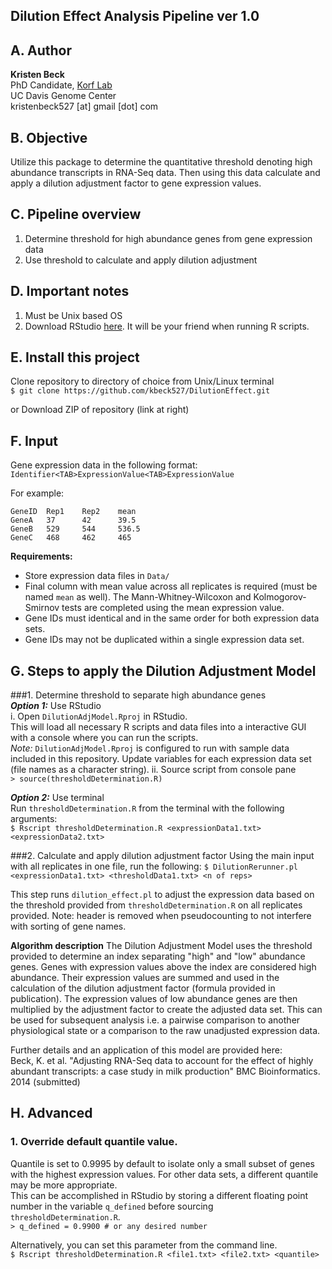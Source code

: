 ## Dilution Effect Analysis Pipeline ver 1.0

## A. Author
**Kristen Beck**  
PhD Candidate, [Korf Lab](www.korflab.ucdavis.edu)  
UC Davis Genome Center  
kristenbeck527 [at] gmail [dot] com

## B. Objective
Utilize this package to determine the quantitative threshold denoting high abundance transcripts in RNA-Seq data. Then using this data calculate and apply a dilution adjustment factor to gene expression values.

## C. Pipeline overview

1. Determine threshold for high abundance genes from gene expression data
2. Use threshold to calculate and apply dilution adjustment


## D. Important notes
1. Must be Unix based OS
2. Download RStudio [here](http://www.rstudio.com). It will be your friend when running R scripts.

## E. Install this project
Clone repository to directory of choice from Unix/Linux terminal  
``$ git clone https://github.com/kbeck527/DilutionEffect.git``  

or Download ZIP of repository (link at right)

## F. Input
Gene expression data in the following format:  
`Identifier<TAB>ExpressionValue<TAB>ExpressionValue`  

For example:  
```
GeneID	Rep1	Rep2	mean
GeneA	37		42		39.5
GeneB	529		544		536.5
GeneC	468		462		465
```
**Requirements:** 
- Store expression data files in ``Data/``  
- Final column with mean value across all replicates is required (must be named ``mean`` as well). The Mann-Whitney-Wilcoxon and Kolmogorov-Smirnov tests are completed using the mean expression value.
- Gene IDs must identical and in the same order for both expression data sets.
- Gene IDs may not be duplicated within a single expression data set.

## G. Steps to apply the Dilution Adjustment Model
###1. Determine threshold to separate high abundance genes  
***Option 1:***  Use RStudio  
i. Open `DilutionAdjModel.Rproj` in RStudio.  
This will load all necessary R scripts and data files into a interactive GUI with a console where you can run the scripts.  
	*Note:* `DilutionAdjModel.Rproj` is configured to run with sample data included in this repository. Update variables for each expression data set (file names as a character string). 
ii. Source script from console pane  
``> source(thresholdDetermination.R)``  
	  
***Option 2:***  Use terminal  
Run `thresholdDetermination.R` from the terminal with the following arguments:  
``$ Rscript thresholdDetermination.R <expressionData1.txt> <expressionData2.txt>``  

###2. Calculate and apply dilution adjustment factor
Using the main input with all replicates in one file, run the following:
``$ DilutionRerunner.pl <expressionData1.txt> <thresholdData1.txt> <n of reps>``  
  
This step runs ``dilution_effect.pl`` to adjust the expression data based on the threshold provided from ``thresholdDetermination.R`` on all replicates provided. Note: header is removed when pseudocounting to not interfere with sorting of gene names.

**Algorithm description** The Dilution Adjustment Model uses the threshold provided to determine an index separating "high" and "low" abundance genes. Genes with expression values above the index are considered high abundance. Their expression values are summed and used in the calculation of the dilution adjustment factor (formula provided in publication).  The expression values of low abundance genes are then multiplied by the adjustment factor to create the adjusted data set. This can be used for subsequent analysis i.e. a pairwise comparison to another physiological state or a comparison to the raw unadjusted expression data.  
  
Further details and an application of this model are provided here:  
Beck, K. et al. "Adjusting RNA-Seq data to account for the effect of highly abundant transcripts: a case study in milk production" BMC Bioinformatics. 2014 (submitted)


## H. Advanced
### 1. Override default quantile value.  
Quantile is set to 0.9995 by default to isolate only a small subset of genes with the highest expression values. For other data sets, a different quantile may be more appropriate.  
This can be accomplished in RStudio by storing a different floating point number in the variable `q_defined` before sourcing `thresholdDetermination.R`.   
``> q_defined = 0.9900 # or any desired number``  
  
Alternatively, you can set this parameter from the command line.  
``$ Rscript thresholdDetermination.R <file1.txt> <file2.txt> <quantile>``  


		
